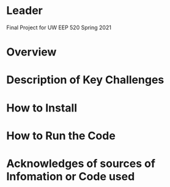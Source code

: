 # Leader
Final Project for UW EEP 520 Spring 2021

# Overview

# Description of Key Challenges

# How to Install

# How to Run the Code

# Acknowledges of sources of Infomation or Code used
